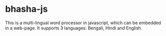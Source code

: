 # bhasha-js

This is a multi-lingual word processor in javascript, which can be embedded in a web-page. It supports 3 languages: Bengali, Hindi and English.